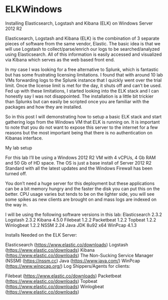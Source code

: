 # ELKWindows
Installing Elasticsearch, Logstash and Kibana (ELK) on Windows Server 2012 R2

Elasticsearch, Logstash and Kibana (ELK) is the combination of 3 separate pieces of software from the same vendor, Elastic. The basic idea is that we will use Logstash to collect/parse/enrich our logs to be searched/analyzed using Elasticsearch. All of this information is easily accessed and visualized via Kibana which serves as the web based front end.

In my case I was looking for a free alternative to Splunk, which is fantastic but has some frustrating licensing limitations. I found that with around 10 lab VMs forwarding logs to the Splunk instance that I quickly went over the trial limit. Once the license limit is met for the day, it shuts off and can’t be used. Fed up with these limitations, I started looking into the ELK stack and I can honestly say I was not disappointed. The installation is a little bit trickier than Splunks but can easily be scripted once you are familiar with the packages and how they are installed.

So in this post I will demonstrating how to setup a basic ELK stack and start gathering logs from the Windows VM that ELK is running on. It is important to note that you do not want to expose this server to the internet for a few reasons but the most important being that there is no authentication on Kibanas interface.

My lab setup

For this lab I’ll be using a Windows 2012 R2 VM with 4 vCPUs, 4 Gb RAM and 50 Gb of HD space. The OS is just a base install of Server 2012 R2 Standard with all the latest updates and the Windows Firewall has been turned off.

You don’t need a huge server for this deployment but these applications can be a bit memory hungry and the faster the disk you can put this on the better. CPU usage varies but tends to be on the lighter side, you will see some spikes as new clients are brought on and mass logs are indexed on the way in.

I will be using the following software versions in this lab:
Elasticsearch 2.3.2
Logstash 2.3.2
Kibana 4.5.0
Filebeat 1.2.2
Packetbeat 1.2.2
Topbeat 1.2.2
Winlogbeat 1.2.2
NSSM 2.24
Java JDK 8u92 x64
WinPcap 4.1.3

Installs Needed on the ELK Server:

Elasticsearch (https://www.elastic.co/downloads)
Logstash (https://www.elastic.co/downloads)
Kibana (https://www.elastic.co/downloads)
The Non-Sucking Service Manager (NSSM) (https://nssm.cc)
Java (https://www.java.com/)
WinPcap (https://www.winpcap.org/)
Log Shippers/Agents for clients:

Filebeat (https://www.elastic.co/downloads)
Packetbeat (https://www.elastic.co/downloads)
Topbeat (https://www.elastic.co/downloads)
Winlogbeat (https://www.elastic.co/downloads)
